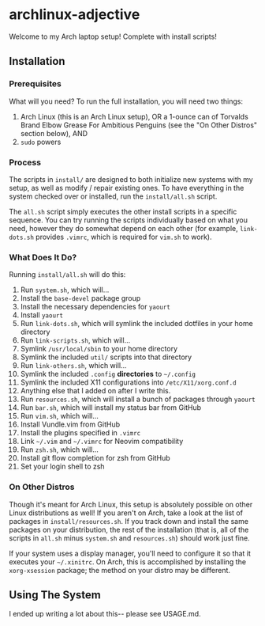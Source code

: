 # archlinux-adjective

Welcome to my Arch laptop setup! Complete with install scripts!

## Installation

### Prerequisites

What will you need? To run the full installation, you will need two things:

1. Arch Linux (this is an Arch Linux setup), OR a 1-ounce can of Torvalds
  Brand Elbow Grease For Ambitious Penguins (see the "On Other Distros"
  section below), AND
2. `sudo` powers

### Process

The scripts in `install/` are designed to both initialize new systems with my
setup, as well as modify / repair existing ones. To have everything in the
system checked over or installed, run the `install/all.sh` script.

The `all.sh` script simply executes the other install scripts in a specific
sequence. You can try running the scripts individually based on what you need,
however they do somewhat depend on each other (for example, `link-dots.sh`
provides `.vimrc`, which is required for `vim.sh` to work).

### What Does It Do?

Running `install/all.sh` will do this:

1. Run `system.sh`, which will...
  1. Install the `base-devel` package group
  2. Install the necessary dependencies for `yaourt`
  3. Install `yaourt`
2. Run `link-dots.sh`, which will symlink the included dotfiles in your home
  directory
3. Run `link-scripts.sh`, which will...
  1. Symlink `/usr/local/sbin` to your home directory
  2. Symlink the included `util/` scripts into that directory
4. Run `link-others.sh`, which will...
  1. Symlink the included `.config` **directories** to `~/.config`
  2. Symlink the included X11 configurations into `/etc/X11/xorg.conf.d`
  3. Anything else that I added on after I write this.
5. Run `resources.sh`, which will install a bunch of packages through `yaourt`
6. Run `bar.sh`, which will install my status bar from GitHub
7. Run `vim.sh`, which will...
  1. Install Vundle.vim from GitHub
  2. Install the plugins specified in `.vimrc`
  3. Link `~/.vim` and `~/.vimrc` for Neovim compatibility
8. Run `zsh.sh`, which will...
  1. Install git flow completion for zsh from GitHub
  2. Set your login shell to zsh

### On Other Distros

Though it's meant for Arch Linux, this setup is absolutely possible on other
Linux distributions as well! If you aren't on Arch, take a look at the list of
packages in `install/resources.sh`. If you track down and install the same
packages on your distribution, the rest of the installation (that is, all of
the scripts in `all.sh` minus `system.sh` and `resources.sh`) should work just
fine.

If your system uses a display manager, you'll need to configure it so that it
executes your `~/.xinitrc`. On Arch, this is accomplished by installing the
`xorg-xsession` package; the method on your distro may be different.

## Using The System

I ended up writing a lot about this-- please see USAGE.md.
